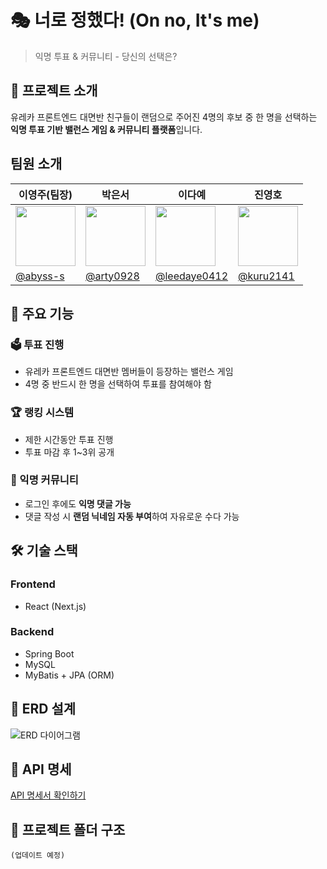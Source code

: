 # 🎭 너로 정했다! (On no, It's me)

> 익명 투표 & 커뮤니티 - 당신의 선택은?

## 🚀 프로젝트 소개

유레카 프론트엔드 대면반 친구들이 랜덤으로 주어진 4명의 후보 중 한 명을 선택하는 **익명 투표 기반 밸런스 게임 & 커뮤니티 플랫폼**입니다.

## 팀원 소개

| 이영주(팀장)                                                                | 박은서                                                                      | 이다예                                                                       | 진영호                                                                       |
| --------------------------------------------------------------------------- | --------------------------------------------------------------------------- | ---------------------------------------------------------------------------- | ---------------------------------------------------------------------------- |
| <img src="https://avatars.githubusercontent.com/u/77565980?v=4" width="96"> | <img src="https://avatars.githubusercontent.com/u/88071251?v=4" width="96"> | <img src="https://avatars.githubusercontent.com/u/138192341?v=4" width="96"> | <img src="https://avatars.githubusercontent.com/u/149752689?v=4" width="96"> |
| [@abyss-s](https://github.com/abyss-s)                                      | [@arty0928](https://github.com/arty0928)                                    | [@leedaye0412](https://github.com/leedaye0412)                               | [@kuru2141](https://github.com/kuru2141)                                     |

## 🌟 주요 기능

### 🗳 투표 진행

- 유레카 프론트엔드 대면반 멤버들이 등장하는 밸런스 게임
- 4명 중 반드시 한 명을 선택하여 투표를 참여해야 함

### 🏆 랭킹 시스템

- 제한 시간동안 투표 진행
- 투표 마감 후 1~3위 공개

### 💬 익명 커뮤니티

- 로그인 후에도 **익명 댓글 가능**
- 댓글 작성 시 **랜덤 닉네임 자동 부여**하여 자유로운 수다 가능

## 🛠️ 기술 스택

### **Frontend**

- React (Next.js)

### **Backend**

- Spring Boot
- MySQL
- MyBatis + JPA (ORM)

## 📌 ERD 설계

![ERD 다이어그램](#)

## 📑 API 명세

[API 명세서 확인하기](#)

## 📂 프로젝트 폴더 구조

```plaintext
(업데이트 예정)
```
